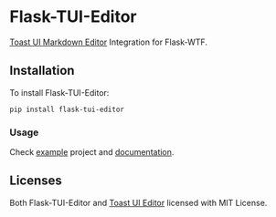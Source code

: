 # Flask-TUI-Editor

[Toast UI Markdown Editor](https://ui.toast.com/tui-editor) Integration for Flask-WTF.

## Installation
To install Flask-TUI-Editor:

```
pip install flask-tui-editor
```
### Usage

Check [example](example/) project and [documentation](https://flask-tui-editor.readthedocs.io/en/latest/).

## Licenses

Both Flask-TUI-Editor and [Toast UI Editor](https://github.com/nhn/tui.editor) licensed with MIT License.
